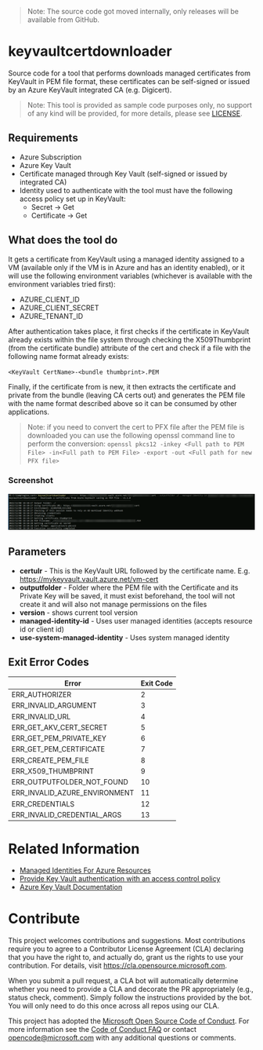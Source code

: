> Note: The source code got moved internally, only releases will be available from GitHub.

# keyvaultcertdownloader

Source code for a tool that performs downloads managed certificates from KeyVault in PEM file format, these certificates can be self-signed or issued by an Azure KeyVault integrated CA (e.g. Digicert).

> Note: This tool is provided as sample code purposes only, no support of any kind will be provided, for more details, please see [LICENSE](./LICENSE).

## Requirements
* Azure Subscription
* Azure Key Vault
* Certificate managed through Key Vault (self-signed or issued by integrated CA)
* Identity used to authenticate with the tool must have the following access policy set up in KeyVault:
    * Secret -> Get
    * Certificate -> Get


## What does the tool do
It gets a certificate from KeyVault using a managed identity assigned to a VM (available only if the VM is in Azure and has an identity enabled), or it will use the following environment variables (whichever is available with the environment variables tried first):

* AZURE_CLIENT_ID
* AZURE_CLIENT_SECRET
* AZURE_TENANT_ID

After authentication takes place, it first checks if the certificate in KeyVault already exists within the file system through checking the X509Thumbprint (from the certificate bundle) attribute of the cert and check if a file with the following name format already exists:

`<KeyVault CertName>-<bundle thumbprint>.PEM`

Finally, if the certificate from is new, it then extracts the certificate and private from the bundle (leaving CA certs out) and generates the PEM file with the name format described above so it can be consumed by other applications.

> Note: if you need to convert the cert to PFX file after the PEM file is downloaded you can use the following openssl command line to perform the conversion:
> `openssl pkcs12 -inkey <Full path to PEM File> -in<Full path to PEM File> -export -out <Full path for new PFX file>`

### Screenshot
![output](./media/screenshot.png)

## Parameters

* **certulr** - This is the KeyVault URL followed by the certificate name. E.g. https://mykeyvault.vault.azure.net/vm-cert
* **outputfolder** - Folder where the PEM file with the Certificate and its Private Key will be saved, it must exist beforehand, the tool will not create it and will also not manage permissions on the files
* **version** - shows current tool version
* **managed-identity-id** - Uses user managed identities (accepts resource id or client id)
* **use-system-managed-identity** - Uses system managed identity
  
## Exit Error Codes
| Error                      | Exit Code |
|----------------------------|-----------|
| ERR_AUTHORIZER             | 2         |
| ERR_INVALID_ARGUMENT       | 3         |
| ERR_INVALID_URL            | 4         |
| ERR_GET_AKV_CERT_SECRET    | 5         |
| ERR_GET_PEM_PRIVATE_KEY    | 6         |
| ERR_GET_PEM_CERTIFICATE    | 7         |
| ERR_CREATE_PEM_FILE        | 8         |
| ERR_X509_THUMBPRINT        | 9         |
| ERR_OUTPUTFOLDER_NOT_FOUND | 10        |
| ERR_INVALID_AZURE_ENVIRONMENT | 11 |
| ERR_CREDENTIALS | 12 |
| ERR_INVALID_CREDENTIAL_ARGS | 13 |


# Related Information
* [Managed Identities For Azure Resources](https://docs.microsoft.com/en-us/azure/active-directory/managed-identities-azure-resources/overview)
* [Provide Key Vault authentication with an access control policy](https://docs.microsoft.com/en-us/azure/key-vault/key-vault-group-permissions-for-apps)
* [Azure Key Vault Documentation](https://docs.microsoft.com/en-us/azure/key-vault/)

# Contribute
This project welcomes contributions and suggestions.  Most contributions require you to agree to a
Contributor License Agreement (CLA) declaring that you have the right to, and actually do, grant us
the rights to use your contribution. For details, visit https://cla.opensource.microsoft.com.

When you submit a pull request, a CLA bot will automatically determine whether you need to provide
a CLA and decorate the PR appropriately (e.g., status check, comment). Simply follow the instructions
provided by the bot. You will only need to do this once across all repos using our CLA.

This project has adopted the [Microsoft Open Source Code of Conduct](https://opensource.microsoft.com/codeofconduct/).
For more information see the [Code of Conduct FAQ](https://opensource.microsoft.com/codeofconduct/faq/) or
contact [opencode@microsoft.com](mailto:opencode@microsoft.com) with any additional questions or comments. 
